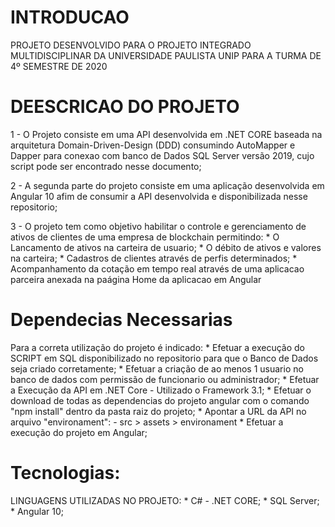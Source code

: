 # INTRODUCAO
PROJETO DESENVOLVIDO PARA O PROJETO INTEGRADO MULTIDISCIPLINAR DA UNIVERSIDADE PAULISTA UNIP PARA A TURMA DE 4º SEMESTRE DE 2020 

# DEESCRICAO DO PROJETO
1 - O Projeto consiste em uma API desenvolvida em .NET CORE baseada na arquitetura Domain-Driven-Design (DDD) consumindo AutoMapper
    e Dapper para conexao com banco de Dados SQL Server versão 2019, cujo script pode ser encontrado nesse documento;

2 - A segunda parte do projeto consiste em uma aplicação desenvolvida em Angular 10 afim de consumir a API desenvolvida e 
    disponibilizada nesse repositorio;

3 - O projeto tem como objetivo habilitar o controle e gerenciamento de ativos de clientes de uma empresa de blockchain permitindo:
    * O Lancamento de ativos na carteira de usuario;
    * O débito de ativos e valores na carteira;
    * Cadastros de clientes através de perfis determinados;
    * Acompanhamento da cotação em tempo real através de uma aplicacao parceira anexada na paágina Home da aplicacao em Angular


# Dependecias Necessarias
Para a correta utilização do projeto é indicado:
    * Efetuar a execução do SCRIPT em SQL disponibilizado no repositorio para que o Banco de Dados seja criado corretamente;
    * Efetuar a criação de ao menos 1 usuario no banco de dados com permissão de funcionario ou administrador;
    * Efetuar a Execução da API em .NET Core - Utilizado o Framework 3.1;
    * Efetuar o download de todas as dependencias do projeto angular com o comando "npm install" dentro da pasta raiz do projeto;
    * Apontar a URL da API no arquivo "environament":
        - src > assets > environament
    * Efetuar a execução do projeto em Angular;

# Tecnologias:
LINGUAGENS UTILIZADAS NO PROJETO:
    * C# - .NET CORE;
    * SQL Server;
    * Angular 10;